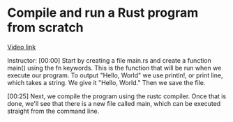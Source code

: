 # Compile and run a Rust program from scratch

[Video link](https://www.egghead.io/lessons/rust-compile-and-run-a-rust-program-from-scratch)

Instructor: [00:00] Start by creating a file main.rs and create a function main() using the fn keywords. This is the function that will be run when we execute our program. To output "Hello, World" we use println!, or print line, which takes a string. We give it "Hello, World." Then we save the file.

[00:25] Next, we compile the program using the rustc compiler. Once that is done, we'll see that there is a new file called main, which can be executed straight from the command line.
